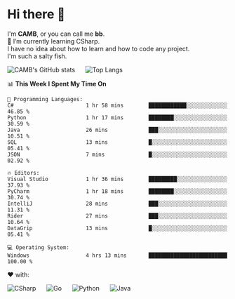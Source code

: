 # Hi there 👋
<!--
**CAMB-dev/CAMB-dev** is a ✨ _special_ ✨ repository because its `README.md` (this file) appears on your GitHub profile.

Here are some ideas to get you started:

- 🔭 I’m currently working on ...
- 🌱 I’m currently learning ...
- 👯 I’m looking to collaborate on ...
- 🤔 I’m looking for help with ...
- 💬 Ask me about ...
- 📫 How to reach me: ...
- 😄 Pronouns: ...
- ⚡ Fun fact: ...
-->
 I'm **CAMB**, or you can call me **bb**.  
 🌱 I’m currently learning CSharp.  
 I have no idea about how to learn and how to code any project.  
 I'm such a salty fish.
 
 
![CAMB's GitHub stats](https://github-readme-stats.vercel.app/api?username=CAMB-dev&show_icons=true&theme=tokyonight)
&nbsp;&nbsp;&nbsp;&nbsp;
![Top Langs](https://github-readme-stats.vercel.app/api/top-langs/?username=CAMB-dev&langs_count=5&theme=tokyonight)


<!--START_SECTION:waka-->
📊 **This Week I Spent My Time On** 

```text
💬 Programming Languages: 
C#                       1 hr 58 mins        ████████████░░░░░░░░░░░░░   46.85 % 
Python                   1 hr 17 mins        ████████░░░░░░░░░░░░░░░░░   30.59 % 
Java                     26 mins             ███░░░░░░░░░░░░░░░░░░░░░░   10.51 % 
SQL                      13 mins             █░░░░░░░░░░░░░░░░░░░░░░░░   05.41 % 
JSON                     7 mins              █░░░░░░░░░░░░░░░░░░░░░░░░   02.92 % 

🔥 Editors: 
Visual Studio            1 hr 36 mins        █████████░░░░░░░░░░░░░░░░   37.93 % 
PyCharm                  1 hr 18 mins        ████████░░░░░░░░░░░░░░░░░   30.74 % 
IntelliJ                 28 mins             ███░░░░░░░░░░░░░░░░░░░░░░   11.31 % 
Rider                    27 mins             ███░░░░░░░░░░░░░░░░░░░░░░   10.64 % 
DataGrip                 13 mins             █░░░░░░░░░░░░░░░░░░░░░░░░   05.41 % 

💻 Operating System: 
Windows                  4 hrs 13 mins       █████████████████████████   100.00 % 
```


<!--END_SECTION:waka-->


❤ with:

![CSharp](https://img.shields.io/badge/CSharp-%23512BD4?style=for-the-badge&logo=.net)
&nbsp;&nbsp;&nbsp;&nbsp;
![Go](https://img.shields.io/badge/Go-000000?style=for-the-badge&logo=go)
&nbsp;&nbsp;&nbsp;&nbsp;
![Python](https://img.shields.io/badge/Python-000000?style=for-the-badge&logo=python)
&nbsp;&nbsp;&nbsp;&nbsp;
![Java](https://img.shields.io/badge/Java-964B00?style=for-the-badge&logo=openjdk)
